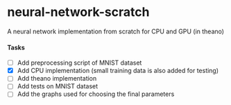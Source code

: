 # neural-network-scratch
A neural network implementation from scratch for CPU and GPU (in theano)


#### Tasks
- [ ] Add preprocessing script of MNIST dataset 
- [x] Add CPU implementation (small training data is also added for testing)
- [ ] Add theano implementation
- [ ] Add tests on MNIST dataset
- [ ] Add the graphs used for choosing the final parameters
